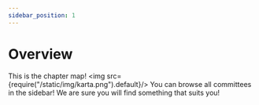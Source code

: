 ```yaml
---
sidebar_position: 1
---
```


# Overview

This is the chapter map!
<img src={require("/static/img/karta.png").default}/>
You can browse all committees in the sidebar! We are sure you will find something that suits you!
